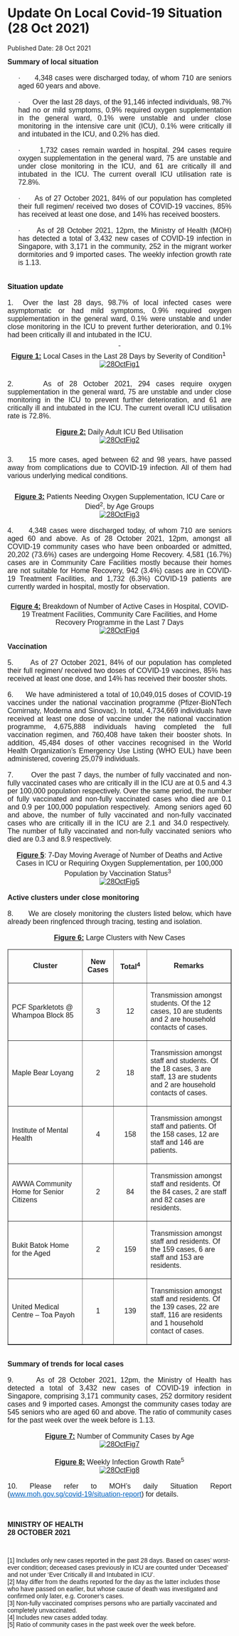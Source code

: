 <html>
    <meta http-equiv="Content-Type" content="text/html; charset=utf-8"/>
    <meta charset="utf-8"/>
    <title>Update On Local Covid-19 Situation (28 Oct 2021)</title>
    <body><h1>Update On Local Covid-19 Situation (28 Oct 2021)</h1>
    <p>Published Date: 28 Oct 2021</p> <p style="margin: 0cm; font-size: 10pt; font-family: Arial, sans-serif; text-align: justify;"><span style="font-family: Arial; font-size: 16px;"><strong>Summary of local situation</strong></span></p><p style="margin: 0cm; font-size: 10pt; font-family: Arial, sans-serif; text-align: justify;"><span style="font-size: 16px;"><span style="font-family: Arial;"><strong>&nbsp;</strong></span></span></p><p style="margin: 0cm 0cm 0cm 18pt; font-size: 11pt; font-family: Calibri, sans-serif; text-align: justify;"><span style="font-size: 16px;"><span style="font-family: Arial;">·<span style="font-stretch: normal;">&nbsp;&nbsp;&nbsp;&nbsp;&nbsp; </span>4,348 cases were discharged today, of whom 710 are seniors aged 60 years and above.</span></span></p><p style="margin: 0cm 0cm 0cm 18pt; font-size: 10pt; font-family: Arial, sans-serif; text-align: justify;"><span style="font-size: 16px;"><span style="font-family: Arial;">&nbsp;</span></span></p><p style="margin: 0cm 0cm 0cm 18pt; font-size: 10pt; font-family: Arial, sans-serif; text-align: justify;"><span style="font-size: 16px;"><span style="font-family: Arial;">·<span style="font-stretch: normal;">&nbsp;&nbsp;&nbsp;&nbsp;&nbsp; </span>Over the last 28 days, of the 91,146 infected individuals, 98.7% had no or mild symptoms, 0.9% required oxygen supplementation in the general ward, 0.1% were unstable and under close monitoring in the intensive care unit (ICU), 0.1% were critically ill and intubated in the ICU, and 0.2% has died.</span></span></p><p style="margin: 0cm 0cm 0cm 36pt; font-size: 11pt; font-family: Calibri, sans-serif;"><span style="font-size: 16px;"><span style="font-family: Arial;">&nbsp;</span></span></p><p style="margin: 0cm 0cm 0cm 18pt; font-size: 10pt; font-family: Arial, sans-serif; text-align: justify;"><span style="font-size: 16px;"><span style="font-family: Arial;">·<span style="font-stretch: normal;">&nbsp;&nbsp;&nbsp;&nbsp;&nbsp; </span>1,732 cases remain warded in hospital. 294 cases require oxygen supplementation in the general ward, 75 are unstable and under close monitoring in the ICU, and 61 are critically ill and intubated in the ICU. The current overall ICU utilisation rate is 72.8%.</span></span></p><p style="margin: 0cm 0cm 0cm 36pt; font-size: 11pt; font-family: Calibri, sans-serif;"><span style="font-size: 16px;"><span style="font-family: Arial;">&nbsp;</span></span></p><p style="margin: 0cm 0cm 0cm 18pt; font-size: 11pt; font-family: Calibri, sans-serif; text-align: justify;"><span style="font-size: 16px;"><span style="font-family: Arial;">·<span style="font-stretch: normal;">&nbsp;&nbsp;&nbsp;&nbsp;&nbsp; </span>As of 27 October 2021, 84% of our population has completed their full regimen/ received two doses of COVID-19 vaccines, 85% has received at least one dose, and 14% has received boosters.</span></span></p><p style="margin: 0cm 0cm 0cm 36pt; font-size: 11pt; font-family: Calibri, sans-serif;"><span style="font-size: 16px;"><span style="font-family: Arial;">&nbsp;</span></span></p><p style="margin: 0cm 0cm 0cm 18pt; font-size: 11pt; font-family: Calibri, sans-serif; text-align: justify;"><span style="font-size: 16px;"><span style="font-family: Arial;">·<span style="font-stretch: normal;">&nbsp;&nbsp;&nbsp;&nbsp;&nbsp; </span>As of 28 October 2021, 12pm, the Ministry of Health (MOH) has detected a total of 3,432 new cases of COVID-19 infection in Singapore, with 3,171 in the community, 252 in the migrant worker dormitories and 9 imported cases. The weekly infection growth rate is 1.13.</span></span></p><span style="font-family: Arial; font-size: 16px;"><br><br></span><h2 style="color: rgb(46, 116, 181); margin: 0cm; font-size: 13pt; font-family: &quot;Calibri Light&quot;, sans-serif; font-weight: normal; text-align: justify;"><span style="font-size: 16px;"><span style="font-family: Arial;"><strong><span style="color: windowtext;">Situation update</span></strong></span></span></h2><p style="margin: 0cm; font-size: 11pt; font-family: Calibri, sans-serif;"><span style="font-size: 16px;"><span style="font-family: Arial;">&nbsp;</span></span></p><p style="margin: 0cm; font-size: 11pt; font-family: Calibri, sans-serif; text-align: justify;"><span style="font-size: 16px;"><span style="font-family: Arial;">1.<span style="font-stretch: normal;">&nbsp;&nbsp;</span>Over the last 28 days, 98.7% of local infected cases were asymptomatic or had mild symptoms, 0.9% required oxygen supplementation in the general ward, 0.1% were unstable and under close monitoring in the ICU to prevent further deterioration, and 0.1% had been critically ill and intubated in the ICU.</span></span></p><p align="center" style="margin: 0cm; font-size: 11pt; font-family: Calibri, sans-serif; text-align: center;"><span style="font-size: 16px;"><span style="font-family: Arial;"><strong><u>&nbsp;</u></strong></span></span></p><p align="center" style="margin: 6pt 0cm; font-size: 11pt; font-family: Calibri, sans-serif; text-align: center;"><span style="font-size: 16px;"><span style="font-family: Arial;"><strong><u>Figure 1:</u></strong> Local Cases in the Last 28 Days by Severity of Condition<sup>1</sup>&nbsp;<br><a href="/images/librariesprovider5/covid-19-chart-(pr)/28octfig1.png?sfvrsn=7169dbf3_0"><img src="/images/librariesprovider5/covid-19-chart-(pr)/28octfig1.png?sfvrsn=7169dbf3_0" data-displaymode="Original" alt="28OctFig1" title="28OctFig1" data-openoriginalimageonclick="true"></a></span></span></p><div><span style="font-family: Arial; font-size: 16px;"><br></span><p style="margin: 0cm; font-size: 11pt; font-family: Calibri, sans-serif; text-align: justify;"><span style="font-size: 16px;"><span style="font-family: Arial;">2.<span style="font-stretch: normal;">&nbsp; &nbsp; &nbsp;</span>As of 28 October 2021, 294 cases require oxygen supplementation in the general ward, 75 are unstable and under close monitoring in the ICU to prevent further deterioration, and 61 are critically ill and intubated in the ICU. The current overall ICU utilisation rate is 72.8%.</span></span></p><p style="margin: 0cm; font-size: 11pt; font-family: Calibri, sans-serif; text-align: justify;"><span style="font-size: 16px;"><span style="font-family: Arial;">&nbsp;</span></span></p><p align="center" style="margin: 0cm 0cm 6pt; font-size: 11pt; font-family: Calibri, sans-serif; text-align: center;"><span style="font-size: 16px;"><span style="font-family: Arial;"><strong><u>Figure 2:</u></strong> Daily Adult ICU Bed Utilisation<br><a href="/images/librariesprovider5/covid-19-chart-(pr)/28octfig2.png?sfvrsn=799ab5b3_0"><img src="/images/librariesprovider5/covid-19-chart-(pr)/28octfig2.png?sfvrsn=799ab5b3_0" data-displaymode="Original" alt="28OctFig2" title="28OctFig2" data-openoriginalimageonclick="true"></a></span></span></p><span style="font-family: Arial; font-size: 16px;"><br></span><p style="margin: 0cm; font-size: 11pt; font-family: Calibri, sans-serif; text-align: justify;"><span style="font-size: 16px;"><span style="font-family: Arial;">3.<span style="font-stretch: normal;">&nbsp;&nbsp;&nbsp;&nbsp;&nbsp;</span>15 more cases, aged between 62 and 98 years, have passed away from complications due to COVID-19 infection. All of them had various underlying medical conditions.</span></span></p><p style="margin: 0cm 0cm 8pt; font-size: 11pt; font-family: Calibri, sans-serif;"><span style="font-size: 16px;"><span style="font-family: Arial;"><br></span></span></p><p align="center" style="margin: 6pt 0cm 0cm; font-family: Calibri, sans-serif; text-align: center;"><span style="font-family: Arial;"><strong style="font-size: 16px;"><u>Figure 3:</u></strong><span style="font-size: 16px;"> Patients Needing Oxygen Supplementation, ICU Care or Died<sup>2</sup></span><span style="font-size: 16px;">, by Age Groups</span><br><a href="/images/librariesprovider5/covid-19-chart-(pr)/28octfig3.png?sfvrsn=703cdab5_0" style="font-size: 16px;"><img src="/images/librariesprovider5/covid-19-chart-(pr)/28octfig3.png?sfvrsn=703cdab5_0" data-displaymode="Original" alt="28OctFig3" title="28OctFig3" data-openoriginalimageonclick="true"></a></span></p><div><span style="font-family: Arial; font-size: 16px;"><br></span><p style="margin: 0cm; font-size: 11pt; font-family: Calibri, sans-serif; text-align: justify;"><span style="font-size: 16px;"><span style="font-family: Arial;">4.<span style="font-stretch: normal;">&nbsp;&nbsp;&nbsp;&nbsp;&nbsp;</span>4,348 cases were discharged today, of whom 710 are seniors aged 60 and above. As of 28 October 2021, 12pm, amongst all COVID-19 community cases who have been onboarded or admitted, 20,202 (73.6%) cases are undergoing Home Recovery. 4,581 (16.7%) cases are in Community Care Facilities mostly because their homes are not suitable for Home Recovery, 942 (3.4%) cases are in COVID-19 Treatment Facilities, and 1,732 (6.3%) COVID-19 patients are currently warded in hospital, mostly for observation.<span style="color: rgb(112, 48, 160);"></span></span></span></p><p style="margin: 0cm; font-size: 11pt; font-family: Calibri, sans-serif; text-align: justify;"><span style="font-size: 16px;"><span style="font-family: Arial;">&nbsp;</span></span></p><p align="center" style="margin: 6pt 0cm 0cm; font-size: 11pt; font-family: Calibri, sans-serif; text-align: center;"><span style="font-size: 16px;"><span style="font-family: Arial;"><strong><u>Figure 4:</u></strong> Breakdown of Number of Active Cases in Hospital, COVID-19 Treatment Facilities, Community Care Facilities, and Home Recovery Programme in the Last 7 Days<br><a href="/images/librariesprovider5/covid-19-chart-(pr)/28octfig4.png?sfvrsn=d16879cf_0"><img src="/images/librariesprovider5/covid-19-chart-(pr)/28octfig4.png?sfvrsn=d16879cf_0" data-displaymode="Original" alt="28OctFig4" title="28OctFig4" data-openoriginalimageonclick="true"></a></span></span></p><span style="font-family: Arial; font-size: 16px;"><br></span><p style="margin: 0cm; font-size: 11pt; font-family: Calibri, sans-serif; text-align: justify;"><span style="font-size: 16px;"><span style="font-family: Arial;"><strong>Vaccination</strong></span></span></p><p style="margin: 0cm; font-size: 11pt; font-family: Calibri, sans-serif;"><span style="font-size: 16px;"><span style="font-family: Arial;">&nbsp;</span></span></p><p style="margin: 0cm; font-size: 11pt; font-family: Calibri, sans-serif; text-align: justify;"><span style="font-size: 16px;"><span style="font-family: Arial;">5.<span style="font-stretch: normal;">&nbsp;&nbsp;&nbsp;&nbsp;&nbsp;&nbsp;</span>As of 27 October 2021, 84% of our population has completed their full regimen/ received two doses of COVID-19 vaccines, 85% has received at least one dose, and 14% has received their booster shots.</span></span></p><p style="margin: 0cm; font-size: 11pt; font-family: Calibri, sans-serif; text-align: justify;"><span style="font-size: 16px;"><span style="font-family: Arial;">&nbsp;</span></span></p><p style="margin: 0cm; font-size: 11pt; font-family: Calibri, sans-serif; text-align: justify;"><span style="font-size: 16px;"><span style="font-family: Arial;">6.<span style="font-stretch: normal;">&nbsp;&nbsp;&nbsp;&nbsp;&nbsp;</span>We have administered a total of 10,049,015 doses of COVID-19 vaccines under the national vaccination programme (Pfizer-BioNTech Comirnaty, Moderna and Sinovac). In total, 4,734,669 individuals have received at least one dose of vaccine under the national vaccination programme, 4,675,888 individuals having completed the full vaccination regimen, and 760,408 have taken their booster shots. In addition, 45,484 doses of other vaccines recognised in the World Health Organization’s Emergency Use Listing (WHO EUL) have been administered, covering 25,079 individuals.</span></span></p><p style="margin: 0cm; font-size: 11pt; font-family: Calibri, sans-serif;"><span style="font-size: 16px;"><span style="font-family: Arial;"><span style="color: rgb(102, 0, 204);">&nbsp;</span></span></span></p><p style="margin: 0cm; font-size: 11pt; font-family: Calibri, sans-serif; text-align: justify;"><span style="font-size: 16px;"><span style="font-family: Arial;">7.<span style="font-stretch: normal;">&nbsp;&nbsp;&nbsp;&nbsp;&nbsp;&nbsp;&nbsp;</span>Over the past 7 days, the number of fully vaccinated and non-fully vaccinated cases who are critically ill in the ICU are at 0.5 and 4.3 per 100,000 population respectively. Over the same period, the number of fully vaccinated and non-fully vaccinated cases who died are 0.1 and 0.9 per 100,000 population respectively.&nbsp; Among seniors aged 60 and above, the number of fully vaccinated and non-fully vaccinated cases who are critically ill in the ICU are 2.1 and 34.0 respectively.&nbsp; The number of fully vaccinated and non-fully vaccinated seniors who died are 0.3 and 8.9 respectively.</span></span></p><p align="center" style="margin: 0cm; font-size: 11pt; font-family: Calibri, sans-serif; text-align: center;"><span style="font-size: 16px;"><span style="font-family: Arial;"><strong><u>&nbsp;</u></strong></span></span></p><p align="center" style="margin: 0cm; font-size: 11pt; font-family: Calibri, sans-serif; text-align: center;"><span style="font-size: 16px;"><span style="font-family: Arial;"><strong><u>Figure 5</u></strong>: 7-Day Moving Average of Number of Deaths and Active Cases in ICU or Requiring Oxygen Supplementation, per 100,000 Population by Vaccination Status<sup>3&nbsp;</sup>&nbsp;<br><a href="/images/librariesprovider5/covid-19-chart-(pr)/28octfig5.png?sfvrsn=6a4ffeb9_0"><img src="/images/librariesprovider5/covid-19-chart-(pr)/28octfig5.png?sfvrsn=6a4ffeb9_0" data-displaymode="Original" alt="28OctFig5" title="28OctFig5" data-openoriginalimageonclick="true"></a></span></span></p><div><span style="font-family: Arial; font-size: 16px;"><br></span><p style="margin: 0cm; font-size: 11pt; font-family: Calibri, sans-serif; text-align: justify;"><span style="font-size: 16px;"><span style="font-family: Arial;"><strong>Active clusters under close monitoring</strong></span></span></p><p style="margin: 0cm; font-size: 11pt; font-family: Calibri, sans-serif; text-align: justify;"><span style="font-size: 16px;"><span style="font-family: Arial;"><strong>&nbsp;</strong></span></span></p><p style="margin: 0cm; font-size: 11pt; font-family: Calibri, sans-serif; text-align: justify;"><span style="font-size: 16px;"><span style="font-family: Arial;">8.<span style="font-stretch: normal;">&nbsp;&nbsp;&nbsp;&nbsp;&nbsp;&nbsp;</span>We are closely monitoring the clusters listed below, which have already been ringfenced through tracing, testing and isolation.</span></span></p><p align="center" style="margin: 0cm; font-size: 11pt; font-family: Calibri, sans-serif; text-align: center;"><span style="font-size: 16px;"><span style="font-family: Arial;"><br></span></span></p><p align="center" style="margin: 0cm 0cm 6pt; font-size: 11pt; font-family: Calibri, sans-serif; text-align: center;"><span style="font-size: 16px;"><span style="font-family: Arial;"><strong><u>Figure 6:</u></strong> Large Clusters with New Cases<br></span></span></p><table border="1" cellspacing="0" cellpadding="0" width="606"><thead><tr><td width="222"><p align="center"><span style="font-family: Arial; font-size: 16px;"><strong>Cluster</strong></span></p></td><td width="60"><p align="center"><span style="font-family: Arial; font-size: 16px;"><strong>New Cases</strong></span></p></td><td width="71"><p align="center"><span style="font-family: Arial; font-size: 16px;"><strong>Total<sup>4</sup></strong></span></p></td><td width="253"><p align="center"><span style="font-family: Arial; font-size: 16px;"><strong>Remarks</strong></span></p></td></tr></thead><tbody><tr><td width="222"><p><span style="font-family: Arial; font-size: 16px;">PCF Sparkletots @ Whampoa Block 85</span></p></td><td width="60"><p align="center"><span style="font-family: Arial; font-size: 16px;">3</span></p></td><td width="71"><p align="center"><span style="font-family: Arial; font-size: 16px;">12</span></p></td><td width="253"><p><span style="font-family: Arial; font-size: 16px;">Transmission amongst students. Of the 12 cases, 10 are students and 2 are household contacts of cases.</span></p></td></tr><tr><td width="222"><p><span style="font-family: Arial; font-size: 16px;">Maple Bear Loyang</span></p></td><td width="60"><p align="center"><span style="font-family: Arial; font-size: 16px;">2</span></p></td><td width="71"><p align="center"><span style="font-family: Arial; font-size: 16px;">18</span></p></td><td width="253"><p><span style="font-family: Arial; font-size: 16px;">Transmission amongst staff and students. Of the 18 cases, 3 are staff, 13 are students and 2 are household contacts of cases.</span></p></td></tr><tr><td width="222"><p><span style="font-family: Arial; font-size: 16px;">Institute of Mental Health</span></p></td><td width="60"><p align="center"><span style="font-family: Arial; font-size: 16px;">4</span></p></td><td width="71"><p align="center"><span style="font-family: Arial; font-size: 16px;">158</span></p></td><td width="253"><p><span style="font-family: Arial; font-size: 16px;">Transmission amongst staff and patients. Of the 158 cases, 12 are staff and 146 are patients.</span></p></td></tr><tr><td width="222"><p><span style="font-family: Arial; font-size: 16px;">AWWA Community Home for Senior Citizens</span></p></td><td width="60"><p align="center"><span style="font-family: Arial; font-size: 16px;">2</span></p></td><td width="71"><p align="center"><span style="font-family: Arial; font-size: 16px;">84</span></p></td><td width="253"><p><span style="font-family: Arial; font-size: 16px;">Transmission amongst staff and residents. Of the 84 cases, 2 are staff and 82 cases are residents.</span></p></td></tr><tr><td width="222"><p><span style="font-family: Arial; font-size: 16px;">Bukit Batok Home for the Aged</span></p></td><td width="60"><p align="center"><span style="font-family: Arial; font-size: 16px;">2</span></p></td><td width="71"><p align="center"><span style="font-family: Arial; font-size: 16px;">159</span></p></td><td width="253"><p><span style="font-family: Arial; font-size: 16px;">Transmission amongst staff and residents. Of the 159 cases, 6 are staff and 153 are residents.</span></p></td></tr><tr><td width="222"><p><span style="font-family: Arial; font-size: 16px;">United Medical Centre – Toa Payoh</span></p></td><td width="60"><p align="center"><span style="font-family: Arial; font-size: 16px;">1</span></p></td><td width="71"><p align="center"><span style="font-family: Arial; font-size: 16px;">139</span></p></td><td width="253"><p><span style="font-family: Arial; font-size: 16px;">Transmission amongst staff and residents. Of the 139 cases, 22 are staff, 116 are residents and 1 household contact of cases.</span></p></td></tr></tbody></table><div><span style="font-family: Arial; font-size: 16px;"><br></span><p style="margin: 0cm; font-size: 10pt; font-family: Arial, sans-serif; text-align: justify;"><span style="font-size: 16px;"><span style="font-family: Arial;"><strong>Summary of trends for local cases</strong></span></span></p><p style="margin: 0cm 0cm 0cm 18pt; font-size: 10pt; font-family: Arial, sans-serif; text-align: justify;"><span style="font-size: 16px;"><span style="font-family: Arial;"><strong>&nbsp;</strong></span></span></p><p style="margin: 0cm; font-size: 11pt; font-family: Calibri, sans-serif; text-align: justify;"><span style="font-size: 16px;"><span style="font-family: Arial;">9.<span style="font-stretch: normal;">&nbsp;&nbsp;&nbsp;&nbsp;&nbsp;&nbsp;</span>As of 28 October 2021, 12pm, the Ministry of Health has detected a total of 3,432 new cases of COVID-19 infection in Singapore, comprising 3,171 community cases, 252 dormitory resident cases and 9 imported cases. Amongst the community cases today are 545 seniors who are aged 60 and above. The ratio of community cases for the past week over the week before is 1.13.</span></span></p><p style="margin: 0cm; font-size: 11pt; font-family: Calibri, sans-serif; text-align: justify;"><span style="font-size: 16px;"><span style="font-family: Arial;">&nbsp;</span></span></p><p align="center" style="margin: 0cm; font-size: 11pt; font-family: Calibri, sans-serif; text-align: center;"><span style="font-size: 16px;"><span style="font-family: Arial;"><strong><u>Figure 7:</u></strong> Number of Community Cases by Age<br><a href="/images/librariesprovider5/covid-19-chart-(pr)/28octfig7.png?sfvrsn=7995251e_0"><img src="/images/librariesprovider5/covid-19-chart-(pr)/28octfig7.png?sfvrsn=7995251e_0" data-displaymode="Original" alt="28OctFig7" title="28OctFig7" data-openoriginalimageonclick="true"></a></span></span></p><span style="font-family: Arial; font-size: 16px;"><br></span><p align="center" style="margin: 0cm; font-size: 11pt; font-family: Calibri, sans-serif; text-align: center;"><span style="font-size: 16px;"><span style="font-family: Arial;"><strong><u>Figure 8:</u></strong> Weekly Infection Growth Rate<sup>5</sup><br><a href="/images/librariesprovider5/covid-19-chart-(pr)/28octfig8.png?sfvrsn=1c9262d5_0"><img src="/images/librariesprovider5/covid-19-chart-(pr)/28octfig8.png?sfvrsn=1c9262d5_0" data-displaymode="Original" alt="28OctFig8" title="28OctFig8" data-openoriginalimageonclick="true"></a></span></span></p><div><span style="font-family: Arial; font-size: 16px;"><br></span><p style="margin: 0cm; font-size: 11pt; font-family: Calibri, sans-serif; text-align: justify;"><span style="font-size: 16px;"><span style="font-family: Arial;">10.<span style="font-stretch: normal;">&nbsp;</span>Please refer to MOH’s daily Situation Report (<a href="https://covidsitrep.moh.gov.sg/" style="color: rgb(5, 99, 193);" title="" class="" target="">www.moh.gov.sg/covid-19/situation-report</a>) for details.</span></span></p><p style="margin: 0cm; font-size: 11pt; font-family: Calibri, sans-serif; text-align: justify;"><span style="font-size: 16px;"><span style="font-family: Arial;"><br><br></span></span></p><div></div><p><strong><span style="font-family: Arial;"><span style="font-size: 16px;">MINISTRY OF HEALTH<br></span></span></strong><strong><span style="font-family: Arial; font-size: 16px;">28 OCTOBER 2021</span></strong></p><p style="margin: 0cm; font-size: 11pt; font-family: Calibri, sans-serif; text-align: justify;"><span style="font-size: 16px;"><span style="font-family: Arial;"><div></div><br clear="all"></span></span></p><p><span style="font-family: Arial;"><span style="font-size: 14px;">[1] Includes only new cases reported in the past 28 days. Based on cases’ worst-ever condition; deceased cases previously in ICU are counted under ‘Deceased’ and not under ‘Ever Critically ill and Intubated in ICU’.<br>[2] May differ from the deaths reported for the day as the latter includes those who have passed on earlier, but whose cause of death was investigated and confirmed only later, e.g. Coroner’s cases.<br>[3] Non-fully vaccinated comprises persons who are partially vaccinated and completely unvaccinated.<br>[4] Includes new cases added today.<br>[5] Ratio of community cases in the past week over the week before.</span></span></p></div></div></div></div></div></body>
</html>
